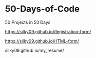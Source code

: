 # 50-Days-of-Code
50 Projects in 50 Days





https://silky09.github.io/Registration-form/

https://silky09.github.io/HTML-form/

silky09.github.io/my_resume/
